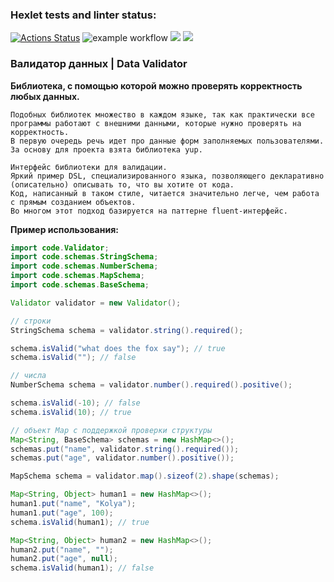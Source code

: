 ### Hexlet tests and linter status:
[![Actions Status](https://github.com/silentlyexisting/java-project-lvl3/workflows/hexlet-check/badge.svg)](https://github.com/silentlyexisting/java-project-lvl3/actions)
![example workflow](https://github.com/silentlyexisting/java-project-lvl3/actions/workflows/java-ci.yml/badge.svg)
<a href="https://codeclimate.com/github/silentlyexisting/java-project-lvl3/maintainability"><img src="https://api.codeclimate.com/v1/badges/138318ecad69210bf1d9/maintainability" /></a>
<a href="https://codeclimate.com/github/silentlyexisting/java-project-lvl3/test_coverage"><img src="https://api.codeclimate.com/v1/badges/138318ecad69210bf1d9/test_coverage" /></a>

### <b>Валидатор данных | Data Validator</b>

<b>Библиотека, с помощью которой можно проверять корректность любых данных.</b>

    Подобных библиотек множество в каждом языке, так как практически все программы работают с внешними данными, которые нужно проверять на корректность.
    В первую очередь речь идет про данные форм заполняемых пользователями.
    За основу для проекта взята библиотека yup.

    Интерфейс библиотеки для валидации.
    Яркий пример DSL, специализированного языка, позволяющего декларативно (описательно) описывать то, что вы хотите от кода.
    Код, написанный в таком стиле, читается значительно легче, чем работа с прямым созданием объектов.
    Во многом этот подход базируется на паттерне fluent-интерфейс.

<b>Пример использования:</b>
```java
import code.Validator;
import code.schemas.StringSchema;
import code.schemas.NumberSchema;
import code.schemas.MapSchema;
import code.schemas.BaseSchema;

Validator validator = new Validator();

// строки
StringSchema schema = validator.string().required();

schema.isValid("what does the fox say"); // true
schema.isValid(""); // false

// числа
NumberSchema schema = validator.number().required().positive();

schema.isValid(-10); // false
schema.isValid(10); // true

// объект Map с поддержкой проверки структуры
Map<String, BaseSchema> schemas = new HashMap<>();
schemas.put("name", validator.string().required());
schemas.put("age", validator.number().positive());

MapSchema schema = validator.map().sizeof(2).shape(schemas);

Map<String, Object> human1 = new HashMap<>();
human1.put("name", "Kolya");
human1.put("age", 100);
schema.isValid(human1); // true

Map<String, Object> human2 = new HashMap<>();
human2.put("name", "");
human2.put("age", null);
schema.isValid(human1); // false
```